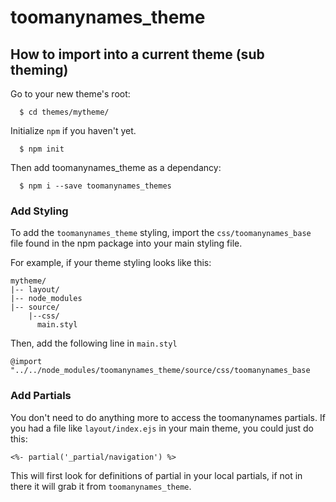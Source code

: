 # toomanynames_theme

## How to import into a current theme (sub theming)

Go to your new theme's root:
```
  $ cd themes/mytheme/
```
Initialize `npm` if you haven't yet.
```
  $ npm init
```
Then add toomanynames_theme as a dependancy:
```
  $ npm i --save toomanynames_themes
```

### Add Styling

To add the `toomanynames_theme` styling, import the `css/toomanynames_base` file found in the npm package into your main styling file. 

For example, if your theme styling looks like this:
```
mytheme/
|-- layout/
|-- node_modules
|-- source/
    |--css/
      main.styl
```
Then, add the following line in `main.styl`

```
@import "../../node_modules/toomanynames_theme/source/css/toomanynames_base

```

### Add Partials

You don't need to do anything more to access the toomanynames partials. If you had a file like `layout/index.ejs` in your main theme, you could just do this:

```
<%- partial('_partial/navigation') %>
```
This will first look for definitions of partial in your local partials, if not in there it will grab it from `toomanynames_theme`.
